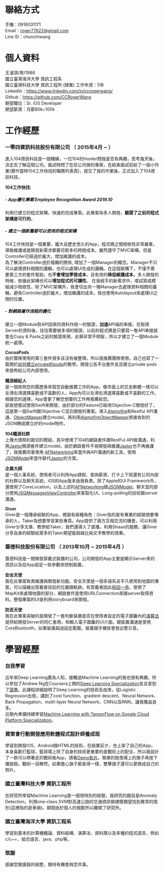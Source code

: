 # 聯絡方式  
手機：0916031171  
Email：roger77622@gmail.com  
Line ID：chunchiwang

# 個人資料  
王濬淇/男/1988  
國立臺灣海洋大學 資訊工程系  
國立臺灣科技大學 資訊工程所 (肄業)
工作年資：5年  
LinkedIn：https://www.linkedin.com/in/ccrogerwang/  
Github：https://github.com/CCRogerWang  
期望職位：Sr. iOS Developer  
期望薪資：月薪80k~100k  

# 工作經歷  
### 一零四資訊科技股份有限公司 （ 2015年4月 ~ ）  
進入104資訊科技是一個機緣，一位104的Hunter問我是否有興趣，思考幾天後，決定去了解這間公司。面試時問了在前公司做的專案，在結束面試前給了一個小作業(實作當時104工作快找的職務列表頁)，提交了我的作業後，正式加入了104資訊科技。

**104工作快找:**
##### - App優化專案 Employee Recognition Award 2019.10
利用已建立的程式架構，快速的完成專案。此專案為多人開發，**驗證了之前的程式架構是可行的**。

##### - 建立一個新舊都可以使用的程式架構
104工作快找是一個重要、龐大且歷史悠久的App，程式碼之間相依性非常嚴重，導致維護或是開發新需求都要花較多的時間成本。雖然遵守了MVC架構，但是Controller已經過於龐大，增加維護的成本。  
為了解決Controller過於複雜的關係, 增加了一個Manager的概念。Manager不只可以處理資料相關的邏輯，也可以處理UI生成的邏輯。在這個架構下，不僅不需要第三方的套件幫助，也**不會增加學習成本**，且有效的**降低維護成本**。多人開發的時候，依循此架構也可以**增加程式的可讀性**。
在我經手的新需求中，嚐試寫成模組減少相依性，除了MVC架構外，我會切出另一塊Manager去處理資料相關的邏輯，避免Controller過於龐大，增加維護的成本。我也使用Autolayout來處理UI之間的位置。
##### - 對網路層作流程的優化
建立一個Module對API回來的資料作統一的驗證，**加速**API端的串接。在取得Server的資料後，往往需要做多項的驗證，以前的程式碼是只要寫一隻API串接就會去Copy & Paste之前的驗證來用，此舉非常不明智，所以才建立了一個Module統一處理。

**CocoaPods**  
由於團隊使用的第三套件很多且沒有被整理，所以我推薦團隊使用。自己也寫了一篇關於[如何建立private的pods](https://github.com/CCRogerWang/blog/issues/4)的教學。開發公告平台套件並且建立private pods來發佈給公司內部使用。  

**職涯經紀人**  
是一個依照您的履歷表來幫您自動推薦工作的App，像市面上的交友軟體一樣可以左滑右滑選擇喜歡或不喜歡的人，App內可以左滑右滑選擇喜歡或不喜歡的工作。根據您的選擇，App會更了解您想要的工作再推薦給您。  
部長想嘗試使用Swift來開發，由於部分的Feature已經用Objective-C開發好了，這是第一個Swift跟Objective-C混合開發的專案。導入[Alamofire](https://github.com/Alamofire/Alamofire)和Restful API溝通、[ObjectMapper](https://github.com/Hearst-DD/ObjectMapper/)建立model。再利用[AlamofireObjectMapper](https://github.com/tristanhimmelman/AlamofireObjectMapper)將接收到的JSON轉成建立好的model物件。

**104職涯社群**  
上傳大頭照的裁切的模組，其中使用了104的網路套件跟RestFul API做溝通，利用[Jastor](https://github.com/elado/jastor)開源套件建立model。由於網路套件不易開發與維護[Jastor](https://github.com/elado/jastor)也不再維護了，我推薦同事使用 [AFNetworking](https://github.com/AFNetworking/AFNetworking)來當作與API溝通的新工具，使用[JSONModel](https://github.com/jsonmodel/jsonmodel)來當作替代[Jastor](https://github.com/elado/jastor)的方案。  

**企業大師**   
是一個人事系統，使用者可以利用App請假、查詢薪資、打卡上下班還有公司內部的社群以及聊天系統，iOS的App版本由我負責。除了Apple的UI Framework外，還使用了CoreLocation，以及上述的[AFNetworking](https://github.com/AFNetworking/AFNetworking)跟[JSONModel](https://github.com/jsonmodel/jsonmodel)。聊天室的部分使用[JSQMessagesViewController](https://github.com/jessesquires/JSQMessagesViewController)來客製化UI，Long-polling的技術跟server溝通。

**Giver**  
Giver是一個傳承經驗的App，裡面有兩種角色：Giver指的是有專業的經驗想要傳承的人，Taker為想要學習某些專頁。App提供了兩方互相交流的機會。可以利用Giver分享文章、教學給Taker，我們還導入了直播，利用Straas的服務，讓Giver分享自身的經驗給眾多的Taker期望能超越比純文字教學的效果。

### 蓋德科技股份有限公司 （ 2013年10月 ~ 2015年4月 ）
蓋德科技是一間開發穿戴式裝置的公司，公司開發的App主要是顯示Server來的資訊以及從App設定一些參數來控制裝置。

**安全天使**  
我在此專案負責維護與開發新功能。安全天使是一個多語系且平凡使用到地圖的專案，可以描繪出穿戴者目前的位置跟軌跡。有穿戴者因此[撿回一命](https://www.youtube.com/watch?v=EFaexuiz8Fc)。使用了MapKit來處理地圖的部分，網路套件是使用URLConnection來跟server取得資料。整個專案的UI是利用storyboard來開發。

**防丟天使**  
我在此專案突破的是開發了一套判斷裝置是否在使用者設定的電子圍籬內的[演算法](http://alienryderflex.com/polygon/)提供給開發Server的同仁套用，和輸入電子圍籬的UI介面。跟裝置溝通是使用CoreBluetooth，如果裝置超過設定範圍，裝置跟手機皆會發出警示音。

# 學習經歷

### 自我學習
近年來Deep Learning廣為人知，接觸過Machine Learning的我也很有興趣，所以參加了Andrew Ng在Coursera上開的[Deep Learning Specialization](https://zh-tw.coursera.org/specializations/deep-learning)並且拿到了[證書](https://zh-tw.coursera.org/specializations/deep-learning)。此課程詳細說明了Deep Learning的技術及由來，從Logistic Regression出發，講到了cost function、gradient descent、Neural Network、Back Propagation、mutil-layer Neural Network、CNN以及RNN，讓我獲益良多。  
近期內準備持續學習[Machine Learning with TensorFlow on Google Cloud Platform Specialization](https://www.coursera.org/specializations/machine-learning-tensorflow-gcp)。

### 資策會行動開發應用軟體程式設計師養成班
學習到開發iOS、Android跟HTML的技術，在結業前夕，也上架了自己的App，本身喜歡打籃球，籃球場上除了自身的技術更重要的是戰術上的配合，所以我設計了一款可以帶著走的戰術板App，請看[Demo影片](https://www.youtube.com/watch?v=iRfnTcN6oEs)。簡單的拖曳場上的旗子再按下播放鈕，戰術一目瞭然。如果擔心旗子都長得一樣，雙擊旗子還可以更換成自己的照片。

### 國立臺灣科技大學 資訊工程所
在研究所學習Machine Learning是一個很特別的經驗，我研究的題目是Anomaly Detection，利用one-class SVM對高速公路的交通資訊做建模期望找到異常的情形(這裡指的是車禍)。期間由於個人的規劃所以離開了研究所。

### 國立臺灣海洋大學 資訊工程系
學習到基本的計算機概論、資料結構、演算法、資料庫以及多種的程式語言，例如c/c++、組合語言、java、php等。

### 致謝  
感謝您閱讀我的經歷，期待有機會與您共事。  
